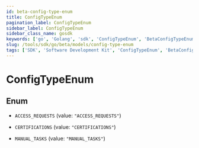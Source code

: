 ```yaml
---
id: beta-config-type-enum
title: ConfigTypeEnum
pagination_label: ConfigTypeEnum
sidebar_label: ConfigTypeEnum
sidebar_class_name: gosdk
keywords: ['go', 'Golang', 'sdk', 'ConfigTypeEnum', 'BetaConfigTypeEnum'] 
slug: /tools/sdk/go/beta/models/config-type-enum
tags: ['SDK', 'Software Development Kit', 'ConfigTypeEnum', 'BetaConfigTypeEnum']
---
```


# ConfigTypeEnum

## Enum


* `ACCESS_REQUESTS` (value: `"ACCESS_REQUESTS"`)

* `CERTIFICATIONS` (value: `"CERTIFICATIONS"`)

* `MANUAL_TASKS` (value: `"MANUAL_TASKS"`)


